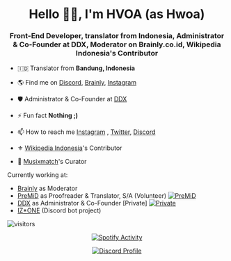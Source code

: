 <h1 align="center">Hello 👋🏻, I'm HVOA (as Hwoa)</h1>
<h3 align="center">Front-End Developer, translator from Indonesia, Administrator & Co-Founder at DDX, Moderator on Brainly.co.id,  Wikipedia Indonesia's Contributor</h3>



- 🇮🇩 Translator from **Bandung, Indonesia**

- 🌎 Find me on [Discord](https://discord.com/users/744822067740016640), [Brainly](https://brainly.co.id/profil/Lyden-14881941), [Instagram](https://instagram.com/lydenzx)

- 🛡️ Administrator & Co-Founder at [DDX](https://ddx.my.id)

- ⚡ Fun fact **Nothing ;)**

- 📫 How to reach me [Instagram](https://instagram.com/lydenzx) , [Twitter](https://twitter.com/kimminjugf), [Discord](https://discord.com/users/744822067740016640)

- ⚜ [Wikipedia Indonesia](https://id.wikipedia.org)'s Contributor

- 🎵 [Musixmatch](https://musixmatch.com)'s Curator

Currently working at:

-  [Brainly](https://brainly.co.id/) as Moderator 
-  [PreMiD](https://premid.app/) as Proofreader & Translator, S/A (Volunteer) [![PreMiD](https://discordapp.com/api/guilds/493130730549805057/embed.png)](https://discord.premid.app)
-  [DDX](https://ddx.my.id) as Administrator & Co-Founder [Private]  [![Private](https://discordapp.com/api/guilds/380289224043266048/embed.png)](https://ddx.my.id)
-  [IZ*ONE](https://github.com/IZ-CORD) (Discord bot project)


![visitors](https://visitor-badge.laobi.icu/badge?page_id=HVOA)

<p align="center">
  <a href="https://spotify-github-profile.vercel.app/api/view.svg?uid=312ncaexszedvv5ysr2vpfd72zfq&redirect=true">
    <img src="https://spotify-github-profile.vercel.app/api/view.svg?uid=312ncaexszedvv5ysr2vpfd72zfq&cover_image=true&theme=natemoo-re" alt="Spotify Activity"/>
  </a>
</p>

<p align="center">
  <a href="https://discord.com/users/744822067740016640">
    <img src="https://lanyard-profile-readme.vercel.app/api/744822067740016640" alt="Discord Profile"/>
  </a>
</p>
